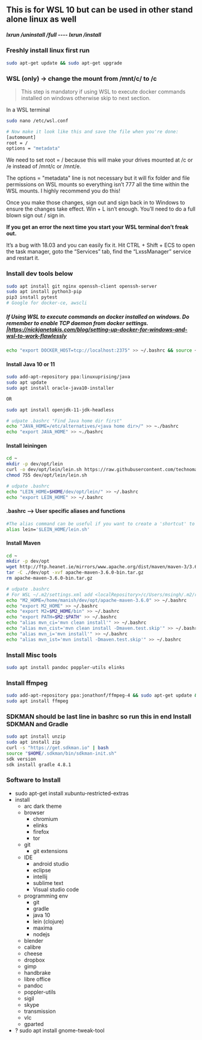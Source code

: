 ## This is for WSL 10 but can be used in other stand alone linux as well

##### lxrun /uninstall /full ---- lxrun /install

### Freshly install linux first run
```sh
sudo apt-get update && sudo apt-get upgrade
```

### WSL (only) -> change the mount from /mnt/c/ to /c

> This step is mandatory if using WSL to execute docker commands installed on windows otherwise skip to next section.

In a WSL terminal
```sh
sudo nano /etc/wsl.conf

# Now make it look like this and save the file when you're done:
[automount]
root = /
options = "metadata"
```
We need to set root = / because this will make your drives mounted at /c or /e instead of /mnt/c or /mnt/e.

The options = "metadata" line is not necessary but it will fix folder and file permissions on WSL mounts so everything isn’t 777 all the time within the WSL mounts. I highly recommend you do this!

Once you make those changes, sign out and sign back in to Windows to ensure the changes take effect. Win + L isn’t enough. You’ll need to do a full blown sign out / sign in.

**If you get an error the next time you start your WSL terminal don’t freak out.**

It’s a bug with 18.03 and you can easily fix it. Hit CTRL + Shift + ECS to open the task manager, goto the “Services” tab, find the “LxssManager” service and restart it.

### Install **dev tools below**
```sh
sudo apt install git nginx openssh-client openssh-server
sudo apt install python3-pip
pip3 install pytest
# Google for docker-ce, awscli
```

##### If Using WSL to execute commands on docker installed on windows. Do remember to enable TCP daemon from docker settings. |https://nickjanetakis.com/blog/setting-up-docker-for-windows-and-wsl-to-work-flawlessly
```sh
echo "export DOCKER_HOST=tcp://localhost:2375" >> ~/.bashrc && source ~/.bashrc
```

#### Install Java 10 or 11
```sh
sudo add-apt-repository ppa:linuxuprising/java
sudo apt update
sudo apt install oracle-java10-installer

OR

sudo apt install openjdk-11-jdk-headless

# udpate .bashrc "Find Java home dir first"
echo "JAVA_HOME=/etc/alternatives/<java home dir>/" >> ~./bashrc
echo "export JAVA_HOME" >> ~./bashrc
```

#### Install leiningen
```sh
cd ~
mkdir -p dev/opt/lein
curl -o dev/opt/lein/lein.sh https://raw.githubusercontent.com/technomancy/leiningen/stable/bin/lein
chmod 755 dev/opt/lein/lein.sh

# udpate .bashrc
echo "LEIN_HOME=$HOME/dev/opt/lein/" >> ~/.bashrc
echo "export LEIN_HOME" >> ~/.bashrc
```

#### .bashrc --> User specific aliases and functions
```sh
#The alias command can be useful if you want to create a 'shortcut' to a command.
alias lein='$LEIN_HOME/lein.sh'
```

#### Install Maven
```sh
cd ~
mkdir -p dev/opt
wget http://ftp.heanet.ie/mirrors/www.apache.org/dist/maven/maven-3/3.6.0/binaries/apache-maven-3.6.0-bin.tar.gz
tar -C ./dev/opt -xvf apache-maven-3.6.0-bin.tar.gz 
rm apache-maven-3.6.0-bin.tar.gz

# udpate .bashrc
# For WSL ~/.m2/settings.xml add <localRepository>/c/Users/msingh/.m2/repository</localRepository> to point to windows home .m2
echo "M2_HOME=/home/manish/dev/opt/apache-maven-3.6.0" >> ~/.bashrc
echo "export M2_HOME" >> ~/.bashrc
echo "export M2=$M2_HOME/bin" >> ~/.bashrc
echo "export PATH=$M2:$PATH" >> ~/.bashrc
echo "alias mvn_ci='mvn clean install'" >> ~/.bashrc
echo "alias mvn_cist='mvn clean install -Dmaven.test.skip'" >> ~/.bashrc
echo "alias mvn_i='mvn install'" >> ~/.bashrc
echo "alias mvn_ist='mvn install -Dmaven.test.skip'" >> ~/.bashrc
```

### Install **Misc tools**
```sh
sudo apt install pandoc poppler-utils elinks
```

### Install ffmpeg
```sh
sudo add-apt-repository ppa:jonathonf/ffmpeg-4 && sudo apt-get update && sudo apt-get dist-upgrade
sudo apt install ffmpeg
```

### SDKMAN should be last line in bashrc so run this in end Install SDKMAN and Gradle
```sh
sudo apt install unzip 
sudo apt install zip
curl -s "https://get.sdkman.io" | bash
source "$HOME/.sdkman/bin/sdkman-init.sh"
sdk version
sdk install gradle 4.8.1
```

### Software to Install
- sudo apt-get install xubuntu-restricted-extras
- install
	- arc dark theme
	- browser
		- chromium
		- elinks
		- firefox
		- tor
	- git
		- git extensions
	- IDE
		- android studio
		- eclipse
		- intellij
		- sublime text
		- Visual studio code
	- programming env
		- git
		- gradle
		- java 10
		- lein (clojure)
		- maxima
		- nodejs
	- blender
	- calibre
	- cheese
	- dropbox
	- gimp
	- handbrake
	- libre office
	- pandoc
	- poppler-utils
	- sigil
	- skype
	- transmission
	- vlc
	- gparted
- ? sudo apt install gnome-tweak-tool
